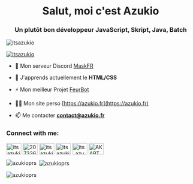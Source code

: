 <h1 align="center">Salut, moi c'est Azukio</h1>
<h3 align="center">Un plutôt bon développeur JavaScript, Skript, Java, Batch</h3>

<p align="left"> <img src="https://komarev.com/ghpvc/?username=itsazukio&label=Profile%20views&color=0e75b6&style=flat" alt="itsazukio" /> </p>

<p align="left"> <a href="https://github.com/ryo-ma/github-profile-trophy"><img src="https://github-profile-trophy.vercel.app/?username=itsazukio" alt="itsazukio" /></a> </p>

- 💬 Mon serveur Discord [MaskFR](https://discord.gg/e7Wua5Yggm)

- 🌱 J'apprends actuellement le **HTML/CSS**

- ⚡ Mon meilleur Projet [FeurBot](https://github.com/MaskFR-org/FeurBot)

- 👨‍💻 Mon site perso [https://azukio.fr](https://azukio.fr)

- 📫 Me contacter **contact@azukio.fr**

<h3 align="left">Connect with me:</h3>
<p align="left">
<a href="https://dev.to/azukioprs" target="blank"><img align="center" src="https://raw.githubusercontent.com/rahuldkjain/github-profile-readme-generator/master/src/images/icons/Social/devto.svg" alt="itsazukio" height="30" width="40" /></a>
<a href="https://stackoverflow.com/users/20733663" target="blank"><img align="center" src="https://raw.githubusercontent.com/rahuldkjain/github-profile-readme-generator/master/src/images/icons/Social/stack-overflow.svg" alt="20733663" height="30" width="40" /></a>
<a href="https://codesandbox.com/azukioprs" target="blank"><img align="center" src="https://raw.githubusercontent.com/rahuldkjain/github-profile-readme-generator/master/src/images/icons/Social/codesandbox.svg" alt="itsazukio" height="30" width="40" /></a>
<a href="https://instagram.com/azukioprs" target="blank"><img align="center" src="https://raw.githubusercontent.com/rahuldkjain/github-profile-readme-generator/master/src/images/icons/Social/instagram.svg" alt="itsazukio" height="30" width="40" /></a>
<a href="https://www.youtube.com/c/its_azukio" target="blank"><img align="center" src="https://raw.githubusercontent.com/rahuldkjain/github-profile-readme-generator/master/src/images/icons/Social/youtube.svg" alt="its_azukio" height="30" width="40" /></a>
<a href="https://discord.gg/AKABTSDpmh" target="blank"><img align="center" src="https://raw.githubusercontent.com/rahuldkjain/github-profile-readme-generator/master/src/images/icons/Social/discord.svg" alt="AKABTSDpmh" height="30" width="40" /></a>
</p>

<p><img align="left" src="https://github-readme-stats.vercel.app/api/top-langs?username=itsazukio&show_icons=true&locale=en&layout=compact" alt="azukioprs" /></p>

<p>&nbsp;<img align="center" src="https://github-readme-stats.vercel.app/api?username=itsazukio&show_icons=true&locale=en" alt="azukioprs" /></p>

<p><img align="center" src="https://github-readme-streak-stats.herokuapp.com/?user=itsazukio&" alt="azukioprs" /></p>
